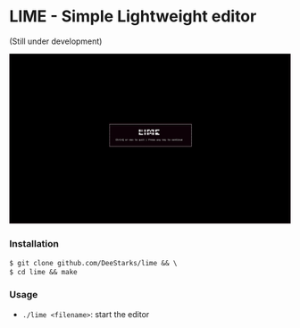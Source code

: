 # LIME - Simple Lightweight editor

(Still under development)

![Initial Screen](xstart.png)

### Installation
```
$ git clone github.com/DeeStarks/lime && \
$ cd lime && make
```

### Usage
- `./lime <filename>`: start the editor
